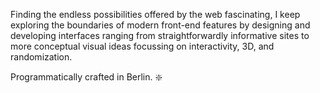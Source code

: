 Finding the endless possibilities offered by the web fascinating, I keep exploring the boundaries of modern front-end features by designing and developing interfaces ranging from straightforwardly informative sites to more conceptual visual ideas focussing on interactivity, 3D, and randomization. 

Programmatically crafted in Berlin. ❇️
<!--
**ff87c3/ff87c3** is a ✨ _special_ ✨ repository because its `README.md` (this file) appears on your GitHub profile.

Here are some ideas to get you started:

- 🔭 I’m currently working on ...
- 🌱 I’m currently learning ...
- 👯 I’m looking to collaborate on ...
- 🤔 I’m looking for help with ...
- 💬 Ask me about ...
- 📫 How to reach me: ...
- 😄 Pronouns: ...
- ⚡ Fun fact: ...
-->
